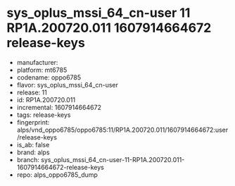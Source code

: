 # sys_oplus_mssi_64_cn-user 11 RP1A.200720.011 1607914664672 release-keys
- manufacturer: 
- platform: mt6785
- codename: oppo6785
- flavor: sys_oplus_mssi_64_cn-user
- release: 11
- id: RP1A.200720.011
- incremental: 1607914664672
- tags: release-keys
- fingerprint: alps/vnd_oppo6785/oppo6785:11/RP1A.200720.011/1607914664672:user/release-keys
- is_ab: false
- brand: alps
- branch: sys_oplus_mssi_64_cn-user-11-RP1A.200720.011-1607914664672-release-keys
- repo: alps_oppo6785_dump
